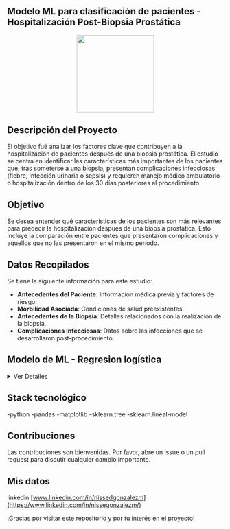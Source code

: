 # <h2>Modelo ML para clasificación de pacientes - Hospitalización Post-Biopsia Prostática</h2>

<p align=center> <img align='rigth' src="https://www.shutterstock.com/shutterstock/photos/1641086950/display_1500/stock-vector-hospitalized-man-lying-in-bed-doctor-checking-him-flat-vector-illustration-1641086950.jpg" width="180"><p> 




## Descripción del Proyecto

El objetivo fué analizar los factores clave que contribuyen a la hospitalización de pacientes después de una biopsia prostática. El estudio se centra en identificar las características más importantes de los pacientes que, tras someterse a una biopsia, presentan complicaciones infecciosas (fiebre, infección urinaria o sepsis) y requieren manejo médico ambulatorio o hospitalización dentro de los 30 días posteriores al procedimiento.

## Objetivo 

Se desea entender qué características de los pacientes son más relevantes para predecir la hospitalización después de una biopsia prostática. Esto incluye la comparación entre pacientes que presentaron complicaciones y aquellos que no las presentaron en el mismo período.

## Datos Recopilados

Se tiene la siguiente información para este estudio:

- **Antecedentes del Paciente**: Información médica previa y factores de riesgo.
- **Morbilidad Asociada**: Condiciones de salud preexistentes.
- **Antecedentes de la Biopsia**: Detalles relacionados con la realización de la biopsia.
- **Complicaciones Infecciosas**: Datos sobre las infecciones que se desarrollaron post-procedimiento.

## Modelo de ML - Regresion logística
<details>
  <summary>Ver Detalles</summary>
Este permitió identificar las características más relevantes asociadas a la hospitalización post biopsia prostática. La precisión del modelo fue evaluada y se presentaron métricas clave como la matriz de confusión y el informe de clasificación. Este análisis proporciona una base sólida para la toma de decisiones en la atención y seguimiento de pacientes sometidos a biopsia prostática tomando en cuenta las siguientes caracteristicas:

BIOPSIA
NUMERO DE DIAS POST BIOPSIA EN QUE SE PRESENTA LA COMPLICACIÓN INFECCIOSA
FIEBRE
ITU
TIPO DE CULTIVO
AGENTE AISLADO
PATRON DE RESISTENCIA
</details>

## Stack tecnológico
-python
-pandas
-matplotlib
-sklearn.tree
-sklearn.lineal-model


## Contribuciones
Las contribuciones son bienvenidas. Por favor, abre un issue o un pull request para discutir cualquier cambio importante.

## Mis datos
linkedin 
[www.linkedin.com/in/nissedgonzalezm](https://www.linkedin.com/in/nissegonzalezm/)

¡Gracias por visitar este repositorio y por tu interés en el proyecto!


